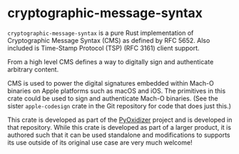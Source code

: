 # cryptographic-message-syntax

`cryptographic-message-syntax` is a pure Rust implementation of
Cryptographic Message Syntax (CMS) as defined by RFC 5652. Also included
is Time-Stamp Protocol (TSP) (RFC 3161) client support.

From a high level CMS defines a way to digitally sign and authenticate
arbitrary content.

CMS is used to power the digital signatures embedded within Mach-O binaries
on Apple platforms such as macOS and iOS. The primitives in this crate could
be used to sign and authenticate Mach-O binaries. (See the sister
`apple-codesign` crate in the Git repository for code that does just this.)

This crate is developed as part of the
[PyOxidizer](https://github.com/indygreg/PyOxidizer.git) project and is
developed in that repository. While this crate is developed as part of a
larger product, it is authored such that it can be used standalone and
modifications to supports its use outside of its original use case are
very much welcome!
